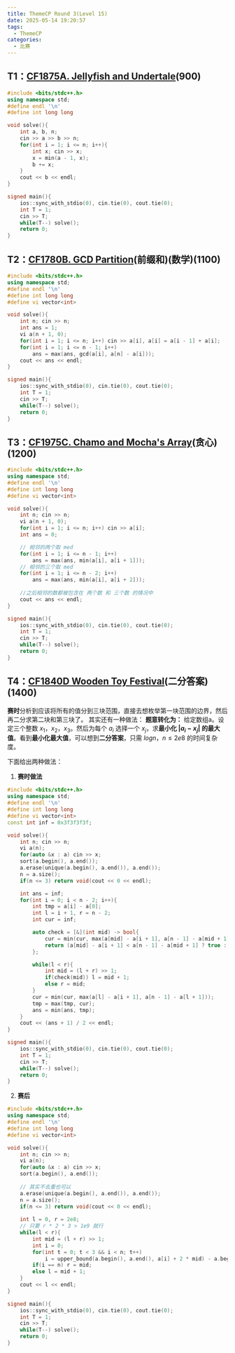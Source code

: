 ```yaml
---
title: ThemeCP Round 3(Level 15)
date: 2025-05-14 19:20:57
tags:
  - ThemeCP
categories:
  - 比赛
---
```


## T1：[CF1875A. Jellyfish and Undertale](https://codeforces.com/problemset/problem/1875/A)(900)
```cpp
#include <bits/stdc++.h>
using namespace std;
#define endl '\n'
#define int long long

void solve(){
    int a, b, n;
    cin >> a >> b >> n;
    for(int i = 1; i <= n; i++){
        int x; cin >> x;
        x = min(a - 1, x);
        b += x;
    }
    cout << b << endl;
}

signed main(){
    ios::sync_with_stdio(0), cin.tie(0), cout.tie(0);
    int T = 1;
    cin >> T;
    while(T--) solve();
    return 0;
}
```
## T2：[CF1780B. GCD Partition](https://codeforces.com/problemset/problem/1780/B)(前缀和)(数学)(1100)
```cpp
#include <bits/stdc++.h>
using namespace std;
#define endl '\n'
#define int long long
#define vi vector<int>

void solve(){
    int n; cin >> n;
    int ans = 1;
    vi a(n + 1, 0);
    for(int i = 1; i <= n; i++) cin >> a[i], a[i] = a[i - 1] + a[i];
    for(int i = 1; i <= n - 1; i++)
        ans = max(ans, gcd(a[i], a[n] - a[i]));
    cout << ans << endl;
}

signed main(){
    ios::sync_with_stdio(0), cin.tie(0), cout.tie(0);
    int T = 1;
    cin >> T;
    while(T--) solve();
    return 0;
}
```
## T3：[CF1975C. Chamo and Mocha's Array](https://codeforces.com/problemset/problem/1975/C)(贪心)(1200)
```cpp
#include <bits/stdc++.h>
using namespace std;
#define endl '\n'
#define int long long
#define vi vector<int>

void solve(){
    int n; cin >> n;
    vi a(n + 1, 0);
    for(int i = 1; i <= n; i++) cin >> a[i];
    int ans = 0;

    // 相邻的两个取 med
    for(int i = 1; i <= n - 1; i++)
        ans = max(ans, min(a[i], a[i + 1]));
    // 相邻的三个取 med
    for(int i = 1; i <= n - 2; i++)
        ans = max(ans, min(a[i], a[i + 2]));
    
    //之后相邻的数都被包含在 两个数 和 三个数 的情况中
    cout << ans << endl;
}

signed main(){
    ios::sync_with_stdio(0), cin.tie(0), cout.tie(0);
    int T = 1;
    cin >> T;
    while(T--) solve();
    return 0;
}
```
## T4：[CF1840D Wooden Toy Festival](https://codeforces.com/problemset/problem/1840/D)(二分答案)(1400)
**赛时**分析到应该将所有的值分到三块范围，直接去想枚举第一块范围的边界，然后再二分求第二块和第三块了。
其实还有一种做法：
**题意转化为：** 给定数组a。设定三个整数 $x_1$，$x_2$，$x_3$。然后为每个 $a_i$ 选择一个 $x_j$，求**最小化 $|a_i - x_j|$ 的最大值**。看到**最小化最大值**，可以想到**二分答案**，只需 $logn，n \le 2e8$ 的时间复杂度。

下面给出两种做法：
1. **赛时做法**
```cpp
#include <bits/stdc++.h>
using namespace std;
#define endl '\n'
#define int long long
#define vi vector<int>
const int inf = 0x3f3f3f3f;

void solve(){
    int n; cin >> n;
    vi a(n);
    for(auto &x : a) cin >> x;
    sort(a.begin(), a.end());
    a.erase(unique(a.begin(), a.end()), a.end());
    n = a.size();
    if(n <= 3) return void(cout << 0 << endl);

    int ans = inf;
    for(int i = 0; i < n - 2; i++){
        int tmp = a[i] - a[0];
        int l = i + 1, r = n - 2;
        int cur = inf;

        auto check = [&](int mid) -> bool{
            cur = min(cur, max(a[mid] - a[i + 1], a[n - 1] - a[mid + 1]));
            return (a[mid] - a[i + 1] < a[n - 1] - a[mid + 1] ? true : false);
        };

        while(l < r){
            int mid = (l + r) >> 1;
            if(check(mid)) l = mid + 1;
            else r = mid;
        }
        cur = min(cur, max(a[l] - a[i + 1], a[n - 1] - a[l + 1]));
        tmp = max(tmp, cur);
        ans = min(ans, tmp);
    }
    cout << (ans + 1) / 2 << endl;
}

signed main(){
    ios::sync_with_stdio(0), cin.tie(0), cout.tie(0);
    int T = 1;
    cin >> T;
    while(T--) solve();
    return 0;
}
```
2. **赛后**
```cpp
#include <bits/stdc++.h>
using namespace std;
#define endl '\n'
#define int long long
#define vi vector<int>

void solve(){
    int n; cin >> n;
    vi a(n);
    for(auto &x : a) cin >> x;
    sort(a.begin(), a.end());
    
    // 其实不去重也可以
    a.erase(unique(a.begin(), a.end()), a.end());
    n = a.size();
    if(n <= 3) return void(cout << 0 << endl);
    
    int l = 0, r = 2e8;
    // 只要 r * 2 * 3 > 1e9 就行
    while(l < r){
        int mid = (l + r) >> 1;
        int i = 0;
        for(int t = 0; t < 3 && i < n; t++)
            i = upper_bound(a.begin(), a.end(), a[i] + 2 * mid) - a.begin();
        if(i == n) r = mid;
        else l = mid + 1;
    }
    cout << l << endl;
}

signed main(){
    ios::sync_with_stdio(0), cin.tie(0), cout.tie(0);
    int T = 1;
    cin >> T;
    while(T--) solve();
    return 0;
}
```